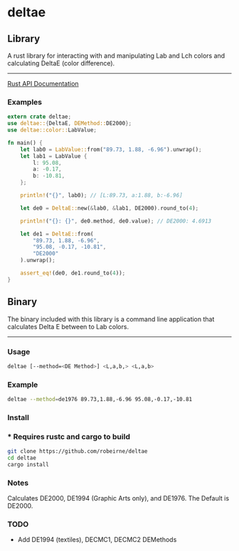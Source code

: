 # deltae

## Library

A rust library for interacting with and manipulating Lab and Lch colors and calculating DeltaE (color difference).

---

[Rust API Documentation](https://robeirne.github.io/deltae)

### Examples

```rust
extern crate deltae;
use deltae::{DeltaE, DEMethod::DE2000};
use deltae::color::LabValue;

fn main() {
    let lab0 = LabValue::from("89.73, 1.88, -6.96").unwrap();
    let lab1 = LabValue {
        l: 95.08,
        a: -0.17,
        b: -10.81,
    };

    println!("{}", lab0); // [L:89.73, a:1.88, b:-6.96]

    let de0 = DeltaE::new(&lab0, &lab1, DE2000).round_to(4);

    println!("{}: {}", de0.method, de0.value); // DE2000: 4.6913

    let de1 = DeltaE::from(
        "89.73, 1.88, -6.96",
        "95.08, -0.17, -10.81",
        "DE2000"
    ).unwrap();

    assert_eq!(de0, de1.round_to(4));
}
```

## Binary

The binary included with this library is a command line application that calculates Delta E between to Lab colors.

---

### Usage

```sh
deltae [--method=<DE Method>] <L,a,b,> <L,a,b>
```

### Example

```sh
deltae --method=de1976 89.73,1.88,-6.96 95.08,-0.17,-10.81
```

### Install

### * Requires rustc and cargo to build

```sh
git clone https://github.com/robeirne/deltae
cd deltae
cargo install
```

### Notes

Calculates DE2000, DE1994 (Graphic Arts only), and DE1976. The Default is DE2000.

### TODO

- Add DE1994 (textiles), DECMC1, DECMC2 DEMethods
